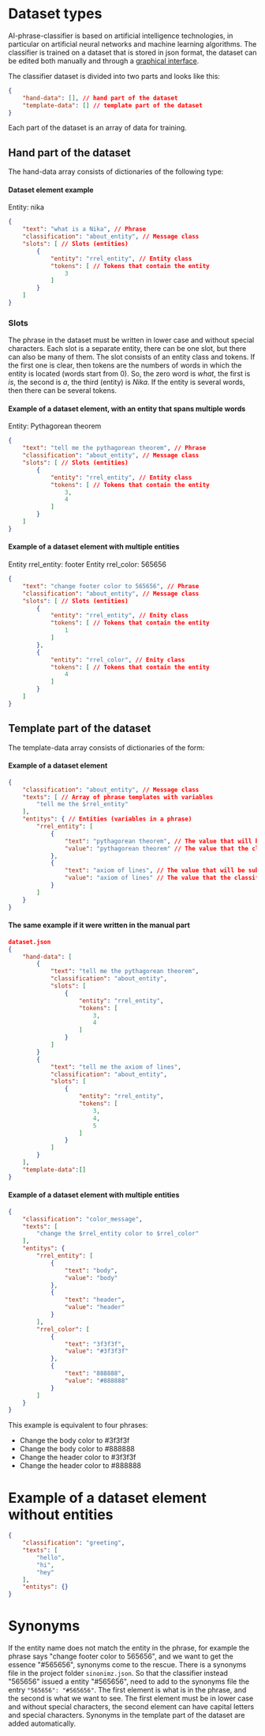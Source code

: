 # Dataset types
AI-phrase-classifier is based on artificial intelligence technologies, in particular on artificial neural networks and machine learning algorithms. The classifier is trained on a dataset that is stored in json format, the dataset can be edited both manually and through a [graphical interface](https://github.com/kretoffer/AI-phrase-classifier/tree/main/docs/guide.md).

The classifier dataset is divided into two parts and looks like this:
```json
{
    "hand-data": [], // hand part of the dataset
    "template-data": [] // template part of the dataset
}
```
Each part of the dataset is an array of data for training.
## Hand part of the dataset
The hand-data array consists of dictionaries of the following type:
#### Dataset element example
Entity: nika
```json
{
    "text": "what is a Nika", // Phrase
    "classification": "about_entity", // Message class
    "slots": [ // Slots (entities)
        {
            "entity": "rrel_entity", // Entity class
            "tokens": [ // Tokens that contain the entity
                3
            ]
        }
    ]
}
```
### Slots
The phrase in the dataset must be written in lower case and without special characters. Each slot is a separate entity, there can be one slot, but there can also be many of them. The slot consists of an entity class and tokens. If the first one is clear, then tokens are the numbers of words in which the entity is located (words start from 0). So, the zero word is *what*, the first is *is*, the second is *a*, the third (entity) is *Nika*. If the entity is several words, then there can be several tokens.
#### Example of a dataset element, with an entity that spans multiple words
Entity: Pythagorean theorem
```json
{
    "text": "tell me the pythagorean theorem", // Phrase
    "classification": "about_entity", // Message class
    "slots": [ // Slots (entities)
        {
            "entity": "rrel_entity", // Entity class
            "tokens": [ // Tokens that contain the entity
                3,
                4
            ]
        }
    ]
}
```
#### Example of a dataset element with multiple entities
Entity rrel_entity: footer
Entity rrel_color: 565656
```json
{
    "text": "change footer color to 565656", // Phrase
    "classification": "about_entity", // Message class
    "slots": [ // Slots (entities)
        {
            "entity": "rrel_entity", // Enity class
            "tokens": [ // Tokens that contain the entity
                1
            ]
        },
        {
            "entity": "rrel_color", // Enity class
            "tokens": [ // Tokens that contain the entity
                4
            ]
        }
    ]
}
```
## Template part of the dataset
The template-data array consists of dictionaries of the form:
#### Example of a dataset element
```json
{
    "classification": "about_entity", // Message class
    "texts": [ // Array of phrase templates with variables
        "tell me the $rrel_entity"
    ],
    "entitys": { // Entities (variables in a phrase)
        "rrel_entity": [
            {
                "text": "pythagorean theorem", // The value that will be substituted into the phrase in place of the corresponding variable
                "value": "pythagorean theorem" // The value that the classifier will return
            },
            {
                "text": "axiom of lines", // The value that will be substituted into the phrase in place of the corresponding variable
                "value": "axiom of lines" // The value that the classifier will return
            }
        ]
    }
}
```
#### The same example if it were written in the manual part
```json
dataset.json
{
    "hand-data": [
        {
            "text": "tell me the pythagorean theorem", 
            "classification": "about_entity", 
            "slots": [ 
                {
                    "entity": "rrel_entity", 
                    "tokens": [ 
                        3,
                        4
                    ]
                }
            ]
        }
        {
            "text": "tell me the axiom of lines", 
            "classification": "about_entity", 
            "slots": [ 
                {
                    "entity": "rrel_entity", 
                    "tokens": [ 
                        3,
                        4,
                        5
                    ]
                }
            ]
        }
    ],
    "template-data":[]
}
```

#### Example of a dataset element with multiple entities
``` json
{
    "classification": "color_message",
    "texts": [
        "change the $rrel_entity color to $rrel_color"
    ],
    "entitys": {
        "rrel_entity": [
            {
                "text": "body",
                "value": "body"
            },
            {
                "text": "header",
                "value": "header"
            }
        ],
        "rrel_color": [
            {
                "text": "3f3f3f",
                "value": "#3f3f3f"
            },
            {
                "text": "888888",
                "value": "#888888"
            }
        ]
    }
}
```
This example is equivalent to four phrases:
- Change the body color to #3f3f3f
- Change the body color to #888888
- Change the header color to #3f3f3f
- Change the header color to #888888

# Example of a dataset element without entities
```json
{
    "classification": "greeting",
    "texts": [
        "hello",
        "hi",
        "hey"
    ],
    "entitys": {}
}
```

# Synonyms
If the entity name does not match the entity in the phrase, for example the phrase says "change footer color to 565656", and we want to get the essence "#565656", synonyms come to the rescue. There is a synonyms file in the project folder ```sinonimz.json```. So that the classifier instead "565656" issued a entity "#565656", need to add to the synonyms file the entry ```"565656": "#565656"```. The first element is what is in the phrase, and the second is what we want to see. The first element must be in lower case and without special characters, the second element can have capital letters and special characters. Synonyms in the template part of the dataset are added automatically.
